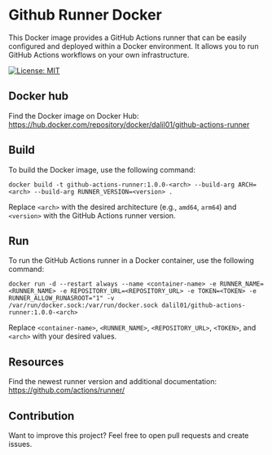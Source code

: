 # Github Runner Docker

This Docker image provides a GitHub Actions runner that can be easily configured and deployed within a Docker environment. It allows you to run GitHub Actions workflows on your own infrastructure.

[![License: MIT](https://img.shields.io/badge/License-MIT-yellow.svg)](https://github.com/dalil01/github-runner-docker/blob/main/LICENSE)

## Docker hub

Find the Docker image on Docker Hub: https://hub.docker.com/repository/docker/dalil01/github-actions-runner

## Build

To build the Docker image, use the following command:

```
docker build -t github-actions-runner:1.0.0-<arch> --build-arg ARCH=<arch> --build-arg RUNNER_VERSION=<version> .
```

Replace `<arch>` with the desired architecture (e.g., `amd64`, `arm64`) and `<version>` with the GitHub Actions runner version.

## Run

To run the GitHub Actions runner in a Docker container, use the following command:

```
docker run -d --restart always --name <container-name> -e RUNNER_NAME=<RUNNER_NAME> -e REPOSITORY_URL=<REPOSITORY_URL> -e TOKEN=<TOKEN> -e RUNNER_ALLOW_RUNASROOT="1" -v /var/run/docker.sock:/var/run/docker.sock dalil01/github-actions-runner:1.0.0-<arch>
```

Replace `<container-name>`, `<RUNNER_NAME>`, `<REPOSITORY_URL>`, `<TOKEN>`, and `<arch>` with your desired values.

## Resources

Find the newest runner version and additional documentation: https://github.com/actions/runner/

## Contribution

Want to improve this project? Feel free to open pull requests and create issues.
